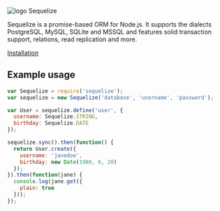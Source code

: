 ![logo](manual/asset/logo-small.png)
<span class="sequelize">Sequelize</span>

Sequelize is a promise-based ORM for Node.js. It supports the dialects PostgreSQL, MySQL, SQLite and MSSQL and features solid transaction support, relations, read replication and
more.

[Installation](manual/installation/getting-started)

## Example usage

```js
var Sequelize = require('sequelize');
var sequelize = new Sequelize('database', 'username', 'password');

var User = sequelize.define('user', {
  username: Sequelize.STRING,
  birthday: Sequelize.DATE
});

sequelize.sync().then(function() {
  return User.create({
    username: 'janedoe',
    birthday: new Date(1980, 6, 20)
  });
}).then(function(jane) {
  console.log(jane.get({
    plain: true
  }));
});
```
